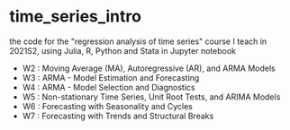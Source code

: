 # time_series_intro
the code for the "regression analysis of time series" course I teach in 2021S2, using Julia, R, Python and Stata in Jupyter notebook

* W2 : Moving Average (MA), Autoregressive (AR), and ARMA Models
* W3 : ARMA - Model Estimation and Forecasting
* W4 : ARMA - Model Selection and Diagnostics
* W5 : Non-stationary Time Series, Unit Root Tests, and ARIMA Models
* W6 : Forecasting with Seasonality and Cycles
* W7 : Forecasting with Trends and Structural Breaks
